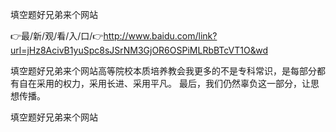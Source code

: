填空题好兄弟来个网站

👉最/新/观/看/入/口/👉http://www.baidu.com/link?url=jHz8AcivB1yuSpc8sJSrNM3GjOR6OSPiMLRbBTcVT1O&wd

填空题好兄弟来个网站高等院校本质培养教会我更多的不是专科常识，是每部分都有自在采用的权力，采用长进、采用平凡。
最后，我们仍然辜负这一部分，让思想传播。


填空题好兄弟来个网站
